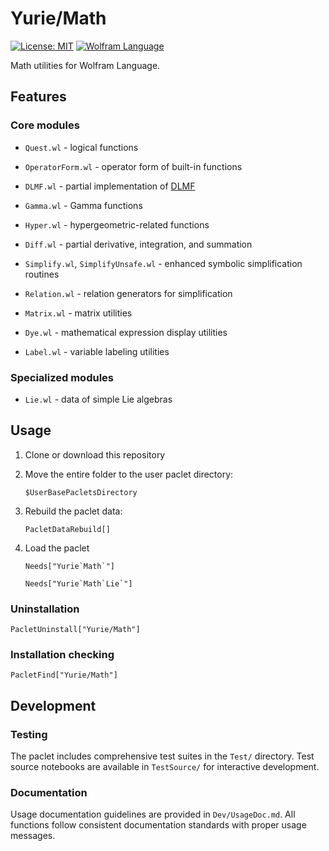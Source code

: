 # Yurie/Math

[![License: MIT](https://img.shields.io/badge/License-MIT-blue.svg)](https://opensource.org/licenses/MIT)
[![Wolfram Language](https://img.shields.io/badge/Wolfram%20Language-14.2%2B-red.svg)](https://www.wolfram.com/language/)

Math utilities for Wolfram Language.


## Features


### Core modules

* `Quest.wl` - logical functions

* `OperatorForm.wl` - operator form of built-in functions

* `DLMF.wl` - partial implementation of [DLMF](https://dlmf.nist.gov/)

* `Gamma.wl` - Gamma functions

* `Hyper.wl` - hypergeometric-related functions

* `Diff.wl` - partial derivative, integration, and summation

* `Simplify.wl`, `SimplifyUnsafe.wl` - enhanced symbolic simplification routines

* `Relation.wl` - relation generators for simplification

* `Matrix.wl` - matrix utilities

* `Dye.wl` - mathematical expression display utilities

* `Label.wl` - variable labeling utilities


### Specialized modules

* `Lie.wl` - data of simple Lie algebras


## Usage

1. Clone or download this repository

2. Move the entire folder to the user paclet directory:

   ```wl
   $UserBasePacletsDirectory
   ```

3. Rebuild the paclet data:

   ```wl
   PacletDataRebuild[]
   ```

4. Load the paclet

    ```wl
    Needs["Yurie`Math`"]

    Needs["Yurie`Math`Lie`"]
    ```


### Uninstallation

```wl
PacletUninstall["Yurie/Math"]
```


### Installation checking

```wl
PacletFind["Yurie/Math"]
```


## Development


### Testing

The paclet includes comprehensive test suites in the `Test/` directory. Test source notebooks are available in `TestSource/` for interactive development.


### Documentation

Usage documentation guidelines are provided in `Dev/UsageDoc.md`. All functions follow consistent documentation standards with proper usage messages.
